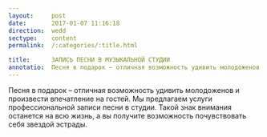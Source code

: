 ```yaml
---
layout:     post
date:       2017-01-07 11:16:18
direction:  wedd
sectype:    content
permalink:  /:categories/:title.html

title:      ЗАПИСЬ ПЕСНИ В МУЗЫКАЛЬНОЙ СТУДИИ              
annotatio:  Песня в подарок – отличная возможность удивить молодоженов и произвести впечатление на гостей. Мы предлагаем услуги профессиональной записи песни в студии. Такой знак внимания останется на всю жизнь, а вы получите возможность почувствовать себя звездой эстрады.  
---
```


Песня в подарок – отличная возможность удивить молодоженов и произвести впечатление на гостей. Мы предлагаем услуги профессиональной записи песни в студии. Такой знак внимания останется на всю жизнь, а вы получите возможность почувствовать себя звездой эстрады. 